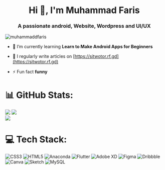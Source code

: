 <h1 align="center">Hi 👋, I'm Muhammad Faris</h1>
<h3 align="center">A passionate android, Website, Wordpress and UI/UX</h3>

<p align="left"> <img src="https://komarev.com/ghpvc/?username=muhammaddfaris&label=Profile%20views&color=0e75b6&style=flat" alt="muhammaddfaris" /> </p>

- 🌱 I’m currently learning **Learn to Make Android Apps for Beginners**

- 📝 I regularly write articles on [https://sitwotor.rf.gd](https://sitwotor.rf.gd)

- ⚡ Fun fact **funny**





# 📊 GitHub Stats:
![](https://github-readme-stats.vercel.app/api/top-langs/?username=muhammaddfaris&theme=radical&hide_border=false&include_all_commits=true&count_private=true&layout=compact)
![](https://github-readme-stats.vercel.app/api?username=muhammaddfaris&theme=radical&hide_border=false&include_all_commits=true&count_private=true)<br/>
![](https://github-readme-streak-stats.herokuapp.com/?user=muhammaddfaris&theme=radical&hide_border=false)<br/>



# 💻 Tech Stack:
![CSS3](https://img.shields.io/badge/css3-%231572B6.svg?style=for-the-badge&logo=css3&logoColor=white) ![HTML5](https://img.shields.io/badge/html5-%23E34F26.svg?style=for-the-badge&logo=html5&logoColor=white) ![Anaconda](https://img.shields.io/badge/Anaconda-%2344A833.svg?style=for-the-badge&logo=anaconda&logoColor=white) ![Flutter](https://img.shields.io/badge/Flutter-%2302569B.svg?style=for-the-badge&logo=Flutter&logoColor=white) ![Adobe XD](https://img.shields.io/badge/Adobe%20XD-470137?style=for-the-badge&logo=Adobe%20XD&logoColor=#FF61F6) 	![Figma](https://img.shields.io/badge/figma-%23F24E1E.svg?style=for-the-badge&logo=figma&logoColor=white) ![Dribbble](https://img.shields.io/badge/Dribbble-EA4C89?style=for-the-badge&logo=dribbble&logoColor=white) ![Canva](https://img.shields.io/badge/Canva-%2300C4CC.svg?style=for-the-badge&logo=Canva&logoColor=white) ![Sketch](https://img.shields.io/badge/Sketch-FFB387?style=for-the-badge&logo=sketch&logoColor=black)
![MySQL](https://img.shields.io/badge/mysql-%2300f.svg?style=for-the-badge&logo=mysql&logoColor=white)

